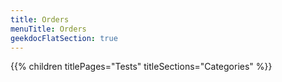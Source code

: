 ```yaml
---
title: Orders
menuTitle: Orders 
geekdocFlatSection: true
---
```


{{% children titlePages="Tests" titleSections="Categories" %}}